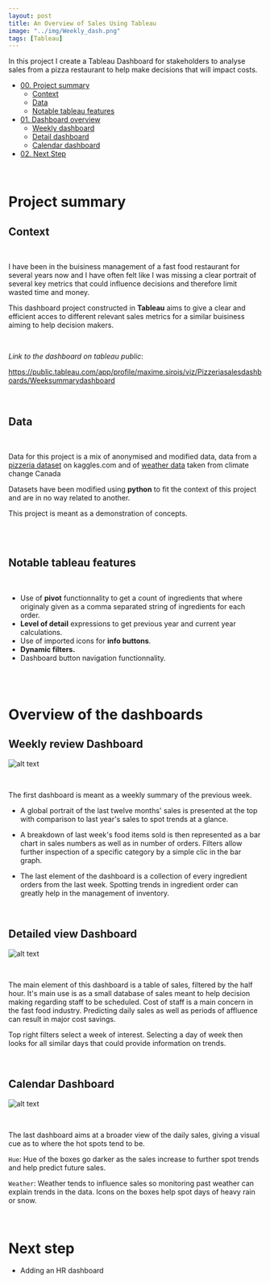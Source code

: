 ```yaml
---
layout: post
title: An Overview of Sales Using Tableau
image: "../img/Weekly_dash.png"
tags: [Tableau]
---
```


In this project I create a Tableau Dashboard for stakeholders to analyse sales from a pizza restaurant to help make decisions that will impact costs.

- [00. Project summary](#overview-summary)
    - [Context](#overview-context)
    - [Data](#overview-data)
    - [Notable tableau features](#overview-features)
- [01. Dashboard overview](#concept-overview)
    - [Weekly dashboard](#overview-weekly)
    - [Detail dashboard](#overview-details)
    - [Calendar dashboard](#overview-calendar)
- [02. Next Step](#overview-next)

<br>


# Project summary <a name="overview-summary"></a>

## Context <a name="overview-context"></a>

<br>

I have been in the buisiness management of a fast food restaurant for several years now and I have often felt like I was missing a clear portrait of several key metrics that could influence decisions and therefore limit wasted time and money.

This dashboard project constructed in **Tableau** aims to give a clear and efficient acces to different relevant sales metrics for a similar buisiness aiming to help decision makers.

<br>

*Link to the dashboard on tableau public*:

<https://public.tableau.com/app/profile/maxime.sirois/viz/Pizzeriasalesdashboards/Weeksummarydashboard>

<br>

## Data <a name="overview-data"></a>

<br>

Data for this project is a mix of anonymised and modified data, data from a [pizzeria dataset](https://www.kaggle.com/datasets/shilongzhuang/pizza-sales) on kaggles.com and of [weather data](https://climate-change.canada.ca/climate-data/#/daily-climate-data.) taken from climate change Canada

Datasets have been modified using **python** to fit the context of this project and are in no way related to another. 


This project is meant as a demonstration of concepts.

<br>



<br>

## Notable tableau features <a name="overview-features"></a>

<br>

- Use of **pivot** functionnality to get a count of ingredients that where originaly given as a comma separated string of ingredients for each order.
- **Level of detail** expressions to get previous year and current year calculations.
- Use of imported icons for **info buttons**.
- **Dynamic filters.**
- Dashboard button navigation functionnality.

<br>

<br>

# Overview of the dashboards <a name="overview-actions"></a>

## **Weekly** review Dashboard <a name="overview-weekly"></a>



![alt text](/img/posts/Weekly_dash.png)

<br>

The first dashboard is meant as a weekly summary of the previous week.

- A global portrait of the last twelve months' sales is presented at the top with comparison to last year's sales to spot trends at a glance.

- A breakdown of last week's food items sold is then represented as a bar chart in sales numbers as well as in number of orders. Filters allow further inspection of a specific category by a simple clic in the bar graph.

- The last element of the dashboard is a collection of every ingredient orders from the last week. Spotting trends in ingredient order can greatly help in the management of inventory.

<br>

## **Detailed** view Dashboard <a name="overview-details"></a>



![alt text](/img/posts/Detail_dash.png)

<br>

The main element of this dashboard is a table of sales, filtered by the half hour. It's main use is as a small database of sales meant to help decision making regarding staff to be scheduled. Cost of staff is a main concern in the fast food industry. Predicting daily sales as well as periods of affluence can result in major cost savings.

Top right filters select a week of interest. Selecting a day of week then looks for all similar days that could provide information on trends.

<br>

## **Calendar** Dashboard <a name="overview-calendar"></a>



![alt text](/img/posts/Calendar_dash.png)

<br>

The last dashboard aims at a broader view of the daily sales, giving a visual cue as to where the hot spots tend to be.

```Hue```: Hue of the boxes go darker as the sales increase to further spot trends and help predict future sales.

```Weather```: Weather tends to influence sales so monitoring past weather can explain trends in the data. Icons on the boxes help spot days of heavy rain or snow. 

<br>

# Next step <a name="overview-next"></a>

- Adding an HR dashboard
